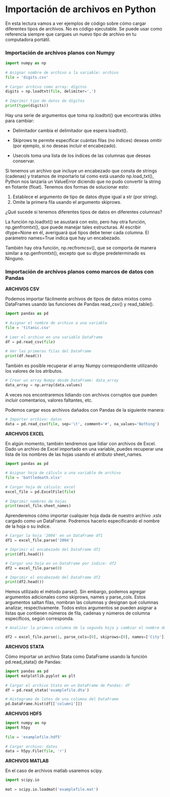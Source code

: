 # Importación de archivos en Python

En esta lectura vamos a ver ejemplos de código sobre cómo cargar diferentes tipos de archivos. No es código ejecutable. Se puede usar como referencia siempre que cargues un nuevo tipo de archivo en tu computadora portátil.

### Importación de archivos planos con Numpy

```py
import numpy as np
 
# Asignar nombre de archivo a la variable: archivo
file = 'digits.csv'
 
# Cargar archivo como array: dígitos
digits = np.loadtxt(file, delimiter=',')
 
# Imprimir tipo de datos de dígitos
print(type(digits))
```

Hay una serie de argumentos que toma np.loadtxt() que encontrarás útiles para cambiar:

- Delimitador cambia el delimitador que espera loadtxt().

- Skiprows te permite especificar cuántas filas (no índices) deseas omitir (por ejemplo, si no deseas incluir el encabezado).

- Usecols toma una lista de los índices de las columnas que deseas conservar.

Si tenemos un archivo que incluye un encabezado que consta de strings (cadenas) y tratamos de importarlo tal como está usando np.load_txt(), Python nos lanzaría un ValueError diciendo que no pudo convertir la string en flotante (float). Tenemos dos formas de solucionar esto:

1. Establece el argumento de tipo de datos dtype igual a str (por string).
2. Omite la primera fila usando el argumento skiprows.

¿Qué sucede si tenemos diferentes tipos de datos en diferentes columnas?

La función np.loadtxt() se asustará con esto, pero hay otra función, np.genfromtxt(), que puede manejar tales estructuras. Al escribir dtype=None en él, averiguará qué tipos debe tener cada columna. El parámetro names=True indica que hay un encabezado.

También hay otra función, np.recfromcsv(), que se comporta de manera similar a np.genfromtxt(), excepto que su dtype predeterminado es Ninguno.

### Importación de archivos planos como marcos de datos con Pandas

**ARCHIVOS CSV**

Podemos importar fácilmente archivos de tipos de datos mixtos como DataFrames usando las funciones de Pandas read_csv() y read_table().

```py
import pandas as pd
 
# Asignar el nombre de archivo a una variable
file = 'titanic.csv'
 
# Leer el archivo en una variable DataFrame
df = pd.read_csv(file)
 
# Ver las primeras filas del DataFrame
print(df.head())
```

También es posible recuperar el array Numpy correspondiente utilizando los valores de los atributos.

```py
# Crear un array Numpy desde DataFrame: data_array
data_array = np.array(data.values)
```

A veces nos encontraremos lidiando con archivos corruptos que pueden incluir comentarios, valores faltantes, etc.

Podemos cargar esos archivos dañados con Pandas de la siguiente manera:

```py
# Importar archivo: datos
data = pd.read_csv(file, sep='\t', comment='#', na_values='Nothing')
```

**ARCHIVOS EXCEL**

En algún momento, también tendremos que lidiar con archivos de Excel. Dado un archivo de Excel importado en una variable, puedes recuperar una lista de los nombres de las hojas usando el atributo sheet_names.

```py
import pandas as pd
 
# Asignar hoja de cálculo a una variable de archivo
file = 'battledeath.xlsx'
 
# Cargar hoja de cálculo: excel
excel_file = pd.ExcelFile(file)
 
# Imprimir nombres de hojas
print(excel_file.sheet_names)


```

Aprenderemos cómo importar cualquier hoja dada de nuestro archivo .xslx cargado como un DataFrame. Podremos hacerlo especificando el nombre de la hoja o su índice.

```py
# Cargar la hoja '2004' en un DataFrame df1
df1 = excel_file.parse('2004')

# Imprimir el encabezado del DataFrame df1
print(df1.head())

# Cargar una hoja en un DataFrame por índice: df2
df2 = excel_file.parse(0)

# Imprimir el encabezado del DataFrame df2
print(df2.head())
```

Hemos utilizado el método parse(). Sin embargo, podemos agregar argumentos adicionales como skiprows, names y parse_cols. Estos argumentos saltan filas, nombran las columnas y designan qué columnas analizar, respectivamente. Todos estos argumentos se pueden asignar a listas que contienen números de fila, cadenas y números de columna específicos, según corresponda.

```py
# Analizar la primera columna de la segunda hoja y cambiar el nombre de la columna: df2

df2 = excel_file.parse(1, parse_cols=[0], skiprows=[0], names=['City'])
```

**ARCHIVOS STATA**

Cómo importar un archivo Stata como DataFrame usando la función pd.read_stata() de Pandas:

```py
import pandas as pd
import matplotlib.pyplot as plt
 
# Cargar el archivo Stata en un DataFrame de Pandas: df
df = pd.read_stata('examplefile.dta')

# Histograma de lotes de una columna del DataFrame
pd.DataFrame.hist(df[['column1']])
```

**ARCHIVOS HDF5**

```py
import numpy as np
import h5py
 
file = 'examplefile.hdf5'
 
# Cargar archivo: datos
data = h5py.File(file, 'r')
```

**ARCHIVOS MATLAB**

En el caso de archivos matlab usaremos scipy.

```py
import scipy.io
 
mat = scipy.io.loadmat('examplefile.mat')
```
